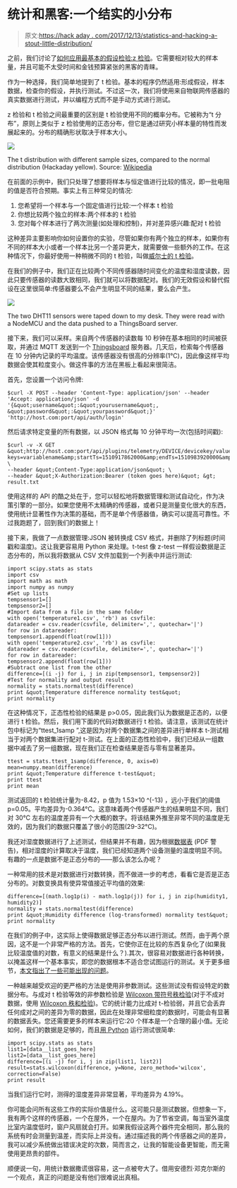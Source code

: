 # 统计和黑客:一个结实的小分布

> 原文:[https://hack aday . com/2017/12/13/statistics-and-hacking-a-stout-little-distribution/](https://hackaday.com/2017/12/13/statistics-and-hacking-a-stout-little-distribution/)

之前，我们讨论了[如何应用最基本的假设检验:z 检验](https://hackaday.com/2017/12/01/statistics-and-hacking-an-introduction-to-hypothesis-testing/)。它需要相对较大的样本量，并且可能不太受时间和金钱预算紧张的黑客的青睐。

作为一种选择，我们简单地提到了 t 检验。基本的程序仍然适用:形成假设，样本数据，检查你的假设，并执行测试。不过这一次，我们将使用来自物联网传感器的真实数据进行测试，并以编程方式而不是手动方式进行测试。

z 检验和 t 检验之间最重要的区别是 t 检验使用不同的概率分布。它被称为“t 分布”，原则上类似于 z 检验使用的正态分布，但它是通过研究小样本量的特性而发展起来的。分布的精确形状取决于样本大小。

![](../Images/134ac0d4e044c017da909b59588d879f.png)

The t distribution with different sample sizes, compared to the normal distribution (Hackaday yellow). Source: [Wikipedia](https://en.wikipedia.org/wiki/Student%27s_t-distribution)

在前面的示例中，我们只处理了想要将样本与恒定值进行比较的情况，即一批电阻的值是否符合预期。事实上有三种常见的情况:

1.  您希望将一个样本与一个固定值进行比较:一个样本 t 检验
2.  你想比较两个独立的样本:两个样本的 t 检验
3.  您对每个样本进行了两次测量(如处理和控制)，并对差异感兴趣:配对 t 检验

这种差异主要影响你如何设置你的实验，尽管如果你有两个独立的样本，如果你有不同的样本大小或者一个样本比另一个差异更大，就需要做一些额外的工作。在这种情况下，你最好使用一种稍微不同的 t 检验，叫做[威尔士的 t 检验](http://en.wikipedia.org/wiki/Welch%27s_t-test)。

在我们的例子中，我们正在比较两个不同传感器随时间变化的温度和湿度读数，因此只要传感器的读数大致相同，我们就可以将数据配对。我们的无效假设和替代假设在这里很简单:传感器要么不会产生明显不同的结果，要么会产生。

![](../Images/bee343bc6694153ba03ea0112e895db5.png)

The two DHT11 sensors were taped down to my desk. They were read with a NodeMCU and the data pushed to a ThingsBoard server.

接下来，我们可以采样。来自两个传感器的读数每 10 秒钟在基本相同的时间被获取，并通过 MQTT 发送到一个 [Thingsboard](http://thingsboard.io/) 服务器。几天后，检索每个传感器在 10 分钟内记录的平均温度。该传感器没有很高的分辨率(1°C)，因此像这样平均数据会使其粒度变小。做这件事的方法在黑板上看起来很简洁。

首先，您设置一个访问令牌:

```
$curl -X POST --header 'Content-Type: application/json' --header 'Accept: application/json' -d '{&quot;username&quot;:&quot;yourusername&quot;, &quot;password&quot;:&quot;yourpassword&quot;}' 'http://host.com:port/api/auth/login'
```

然后请求特定变量的所有数据，以 JSON 格式每 10 分钟平均一次(包括时间戳):

```
$curl -v -X GET &quot;http://host.com:port/api/plugins/telemetry/DEVICE/devicekey/values/timeseries?keys=variablename&amp;startTs=1510917862000&amp;endTs=1510983920000&amp;interval=600000&amp;limit=10000&amp;agg=AVG&quot; \
--header &quot;Content-Type:application/json&quot; \
--header &quot;X-Authorization:Bearer (token goes here)&quot; &gt; result.txt
```

使用这样的 API 的酷之处在于，您可以轻松地将数据管理和测试自动化，作为决策引擎的一部分。如果您使用不太精确的传感器，或者只是测量变化很大的东西，使用统计显著性作为决策的基础，而不是单个传感器值，确实可以提高可靠性。不过我跑题了，回到我们的数据上！

接下来，我做了一点数据管理:JSON 被转换成 CSV 格式，并删除了列标题(时间戳和温度)。这让我更容易用 Python 来处理。t-test 像 z-test 一样假设数据是正态分布的，所以我将数据从 CSV 文件加载到一个列表中并运行测试:

```
import scipy.stats as stats
import csv
import math as math
import numpy as numpy
#Set up lists
tempsensor1=[]
tempsensor2=[]
#Import data from a file in the same folder
with open('temperature1.csv', 'rb') as csvfile:
datareader = csv.reader(csvfile, delimiter=',', quotechar='|')
for row in datareader:
tempsensor1.append(float(row[1]))
with open('temperature2.csv', 'rb') as csvfile:
datareader = csv.reader(csvfile, delimiter=',', quotechar='|')
for row in datareader:
tempsensor2.append(float(row[1]))
#Subtract one list from the other
difference=[(i -j) for i, j in zip(tempsensor1, tempsensor2)]
#Test for normality and output result
normality = stats.normaltest(difference)
print &quot;Temperature difference normality test&quot;
print normality
```

在这种情况下，正态性检验的结果是 p>0.05，因此我们认为数据是正态的，以便进行 t 检验。然后，我们用下面的代码对数据进行 t 检验。请注意，该测试在统计包中标记为“ttest_1samp ”,这是因为对两个数据集之间的差异进行单样本 t-测试相当于对两个数据集进行配对 t-测试。在上面的正态性检验中，我们已经从一组数据中减去了另一组数据，现在我们正在检查结果是否与零有显著差异。

```
ttest = stats.ttest_1samp(difference, 0, axis=0)
mean=numpy.mean(difference)
print &quot;Temperature difference t-test&quot;
print ttest
print mean
```

测试返回的 t 检验统计量为-8.42，p 值为 1.53×10 ^(-13) ，远小于我们的阈值 p=0.05。平均差异为-0.364°C。这意味着两个传感器产生的结果明显不同，我们对 30°C 左右的温度差异有一个大概的数字。将该结果外推至非常不同的温度是无效的，因为我们的数据只覆盖了很小的范围(29-32°C)。

我还对湿度数据进行了上述测试，但结果并不有趣，因为根据[数据表](http://akizukidenshi.com/download/ds/aosong/DHT11.pdf) (PDF 警告)，相对湿度的计算取决于温度，我们已经知道两个设备测量的温度明显不同。有趣的一点是数据不是正态分布的——那么该怎么办呢？

一种常用的技术是对数据进行对数转换，而不做进一步的考虑，看看它是否是正态分布的。对数变换具有使异常值接近平均值的效果:

```
difference=[(math.log1p(i) - math.log1p(j)) for i, j in zip(humidity1, humidity2)]
normality = stats.normaltest(difference)
print &quot;Humidity difference (log-transformed) normality test&quot;
print normality
```

在我们的例子中，这实际上使得数据足够正态分布以进行测试。然而，由于两个原因，这不是一个非常严格的方法。首先，它使你正在比较的东西复杂化了(如果我比较温度值的对数，有意义的结果是什么？).其次，很容易对数据进行各种转换，以掩盖这样一个基本事实，即您的数据根本不适合您试图运行的测试。关于更多细节，[本文指出了一些可能出现的问题](http://www.ncbi.nlm.nih.gov/pmc/articles/PMC4120293/)。

一种越来越受欢迎的更严格的方法是使用非参数测试。这些测试没有假设特定的数据分布。与成对 t 检验等效的非参数检验是 [Wilcoxon 带符号秩检验](http://en.wikipedia.org/wiki/Wilcoxon_signed-rank_test)(对于不成对数据，使用 [Wilcoxon 秩和检验](http://en.wikipedia.org/wiki/Mann%E2%80%93Whitney_U_test))。它的统计能力比成对 t-检验弱，并且它会丢弃任何成对之间的差异为零的数据，因此在处理非常细粒度的数据时，可能会有显著的数据丢失。您还需要更多的样本来运行它:20 个样本是一个合理的最小值。无论如何，我们的数据是足够的，而且[用 Python](http://docs.scipy.org/doc/scipy-0.14.0/reference/generated/scipy.stats.wilcoxon.html) 运行测试很简单:

```
import scipy.stats as stats
list1=[data__list_goes_here]
list2=[data__list_goes_here]
difference=[(i -j) for i, j in zip(list1, list2)]
result=stats.wilcoxon(difference, y=None, zero_method='wilcox', correction=False)
print result
```

当我们运行它时，测得的湿度差异非常显著，平均差异为 4.19%。

你可能会问所有这些工作的实际价值是什么。这可能只是测试数据，但想象一下，我有两个这样的传感器，一个在屋外，一个在屋内。为了节省空调，每当室外温度比室内温度低时，窗户风扇就会打开。如果我假设这两个器件完全相同，那么我的系统有时会测量到温差，而实际上并没有。通过描述我的两个传感器之间的差异，我可以减少系统做出错误决定的次数，简而言之，让我的智能设备更智能，而无需使用更昂贵的部件。

顺便说一句，用统计数据撒谎很容易，这一点被夸大了。借用安德烈·邓克尔斯的一个观点，真正的问题是没有他们很难说出真相。